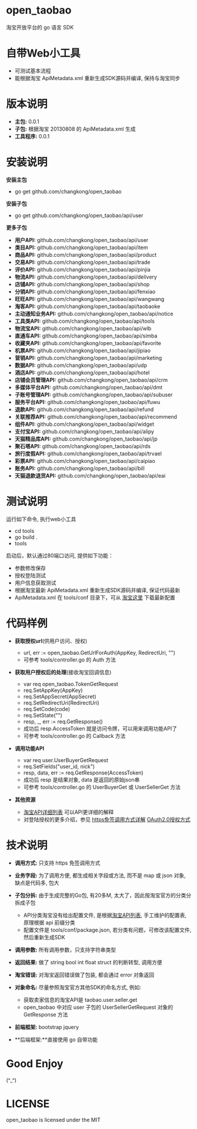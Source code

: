 open_taobao
===========

淘宝开放平台的 go 语言 SDK

自带Web小工具
=============
* 可测试基本流程
* 能根据淘宝 ApiMetadata.xml 重新生成SDK源码并编译, 保持与淘宝同步

版本说明
========

* **主包:** 0.0.1
* **子包:** 根据淘宝 20130808 的 ApiMetadata.xml 生成
* **工具程序:** 0.0.1

安装说明
========

**安装主包**

* go get github.com/changkong/open_taobao

**安装子包**

* go get github.com/changkong/open_taobao/api/user

**更多子包**

* **用户API:**  github.com/changkong/open_taobao/api/user
* **类目API:**  github.com/changkong/open_taobao/api/item
* **商品API:**  github.com/changkong/open_taobao/api/product
* **交易API:**  github.com/changkong/open_taobao/api/trade
* **评价API:**  github.com/changkong/open_taobao/api/pinjia
* **物流API:**  github.com/changkong/open_taobao/api/delivery
* **店铺API:**  github.com/changkong/open_taobao/api/shop
* **分销API:**  github.com/changkong/open_taobao/api/fenxiao
* **旺旺API:**  github.com/changkong/open_taobao/api/wangwang
* **淘客API:**  github.com/changkong/open_taobao/api/taobaoke
* **主动通知业务API:**  github.com/changkong/open_taobao/api/notice
* **工具类API:**  github.com/changkong/open_taobao/api/tools
* **物流宝API:**  github.com/changkong/open_taobao/api/wlb
* **直通车API:**  github.com/changkong/open_taobao/api/simba
* **收藏夹API:**  github.com/changkong/open_taobao/api/favorite
* **机票API:**  github.com/changkong/open_taobao/api/jipiao
* **营销API:**  github.com/changkong/open_taobao/api/marketing
* **数据API:**  github.com/changkong/open_taobao/api/udp
* **酒店API:**  github.com/changkong/open_taobao/api/hotel
* **店铺会员管理API:**  github.com/changkong/open_taobao/api/crm
* **多媒体平台API:**  github.com/changkong/open_taobao/api/dmt
* **子账号管理API:**  github.com/changkong/open_taobao/api/subuser
* **服务平台API:**  github.com/changkong/open_taobao/api/fuwu
* **退款API:**  github.com/changkong/open_taobao/api/refund
* **关联推荐API:**  github.com/changkong/open_taobao/api/recommend
* **组件API:**  github.com/changkong/open_taobao/api/widget
* **支付宝API:**  github.com/changkong/open_taobao/api/alipy
* **天猫精品库API:**  github.com/changkong/open_taobao/api/jp
* **聚石塔API:**  github.com/changkong/open_taobao/api/rds
* **旅行度假API:**  github.com/changkong/open_taobao/api/trvael
* **彩票API:**  github.com/changkong/open_taobao/api/caipiao
* **账务API:**  github.com/changkong/open_taobao/api/bill
* **天猫退款退货API:**  github.com/changkong/open_taobao/api/eai

测试说明
========

运行如下命令, 执行web小工具

* cd tools
* go build .
* tools

启动后，默认通过80端口访问, 提供如下功能：

* 参数修改保存
* 授权登陆测试
* 用户信息获取测试
* 根据淘宝最新 ApiMetadata.xml 重新生成SDK源码并编译, 保证代码最新
* ApiMetadata.xml 在 tools/conf 目录下，可从 [淘宝这里](http://api.taobao.com/myresources/standardSdk.htm) 下载最新配置

代码样例
========

* **获取授权url**(供用户访问、授权)

  * url, err := open_taobao.GetUrlForAuth(AppKey, RedirectUri, "")
  * 可参考 tools/controller.go 的 Auth 方法
  
* **获取用户授权后的处理**(接收淘宝回调信息)

  * var req open_taobao.TokenGetRequest
  * req.SetAppKey(AppKey)
  * req.SetAppSecret(AppSecret)
  * req.SetRedirectUri(RedirectUri)
  * req.SetCode(code)
  * req.SetState("")
  * resp, _, err := req.GetResponse()
  * 成功后 resp.AccessToken 就是访问令牌，可以用来调用功能API了
  * 可参考 tools/controller.go 的 Callback 方法

* **调用功能API**

  * var req user.UserBuyerGetRequest
  * req.SetFields("user_id, nick")
  * resp, data, err := req.GetResponse(AccessToken)
  * 成功后 resp 是结果对象, data 是返回的原始json串
  * 可参考 tools/controller.go 的 UserBuyerGet 或 UserSellerGet 方法

* **其他资源**

  * [淘宝API详细列表](http://open.taobao.com/doc/category_list.htm?id=102) 可以API更详细的解释
  * 对登陆授权的更多介绍，参见  [https免签调用方式详解](http://open.taobao.com/doc/detail.htm?id=994) [OAuth2.0授权方式](http://open.taobao.com/doc/detail.htm?id=118)

技术说明
========

* **调用方式:** 只支持 https 免签调用方式
* **业务字段:** 为了调用方便, 都生成相关字段或方法, 而不是 map 或 json 对象, 缺点是代码多, 包大
* **子包分拆:** 由于生成完整的Go包, 有20多M, 太大了，因此按淘宝官方的分类分拆成子包

  * API分类淘宝没有给出配置文件, 是根据[淘宝API列表](http://open.taobao.com/doc/category_list.htm?id=102), 手工维护的配置表, 原理根据 api 前缀分类
  * 配置文件是 tools/conf/package.json, 若分类有问题，可修改该配置文件, 然后重新生成SDK

* **调用参数:** 所有调用参数，只支持字符串类型
* **返回结果:** 做了 string bool int float struct 的判断转型, 调用方便
* **淘宝错误:** 对淘宝返回错误做了包装, 都会通过 error 对象返回
* **对象命名:** 尽量参照淘宝官方其他SDK的命名方式, 例如:

  * 获取卖家信息的淘宝API是 taobao.user.seller.get
  * open_taobao 中对应 user 子包的 UserSellerGetRequest 对象的 GetResponse 方法

* **前端框架:** bootstrap jquery
* **后端框架:**直接使用 go 自带功能

Good Enjoy
==========

(^_^)

LICENSE
=======
open_taobao is licensed under the MIT
